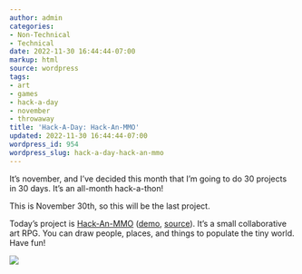 ```yaml
---
author: admin
categories:
- Non-Technical
- Technical
date: 2022-11-30 16:44:44-07:00
markup: html
source: wordpress
tags:
- art
- games
- hack-a-day
- november
- throwaway
title: 'Hack-A-Day: Hack-An-MMO'
updated: 2022-11-30 16:44:44-07:00
wordpress_id: 954
wordpress_slug: hack-a-day-hack-an-mmo
---
```

It’s november, and I’ve decided this month that I’m going to do 30 projects in 30 days. It’s an all-month hack-a-thon!

This is November 30th, so this will be the last project.

Today’s project is [Hack-An-MMO][1] ([demo][2], [source][3]). It’s a small collaborative art RPG. You can draw people, places, and things to populate the tiny world. Have fun!

[![](https://blog.za3k.com/wp-content/uploads/2022/11/screenshot-26.png)][4]

[1]: https://tilde.za3k.com/hackaday/mmo/
[2]: https://tilde.za3k.com/hackaday/mmo/
[3]: https://github.com/za3k/day30_mmo
[4]: https://tilde.za3k.com/hackaday/mmo/
